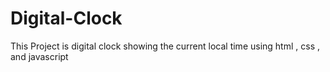 # Digital-Clock
This Project is digital clock showing the current local time using html , css , and javascript
